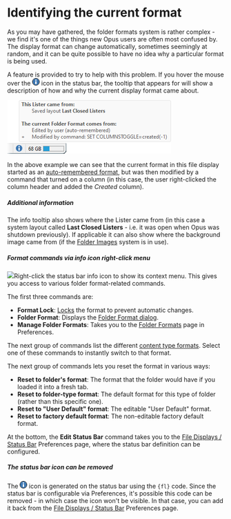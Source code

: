# Identifying the current format

As you may have gathered, the folder formats system is rather complex - we find it's one of the things new Opus users are often most confused by. The display format can change automatically, sometimes seemingly at random, and it can be quite possible to have no idea why a particular format is being used.

A feature is provided to try to help with this problem. If you hover the mouse over the ![](/Manual/images/media/13/info.png) icon in the status bar, the tooltip that appears for will show a description of how and why the current display format came about.

![](/Manual/images/media/13/format_explain.png) 

In the above example we can see that the current format in this file display started as an [auto-remembered format](auto_folder_formats.md), but was then modified by a command that turned on a column (in this case, the user right-clicked the column header and added the *Created* column).

##### Additional information

The info tooltip also shows where the Lister came from (in this case a system layout called **Last Closed Listers** - i.e. it was open when Opus was shutdown previously). If applicable it can also show where the background image came from (if the [Folder Images](/Manual/preferences/preferences_categories/folders/folder_images.md) system is in use).

##### Format commands via info icon right-click menu

<img src="/media/13/status_info_menu.png" class="align-right" data-query="?nolink" />Right-click the status bar info icon to show its context menu. This gives you access to various folder format-related commands.

The first three commands are:

- **Format Lock**: [Locks](locking_the_format.md) the format to prevent automatic changes.
- **Folder Format**: Displays the [Folder Format dialog](folder_options_dialog/RAEDME.md).
- **Manage Folder Formats**: Takes you to the [Folder Formats](/Manual/preferences/preferences_categories/folders/folder_formats/RAEDME.md) page in Preferences.

The next group of commands list the different [content type formats](content_types.md). Select one of these commands to instantly switch to that format.

The next group of commands lets you reset the format in various ways:

- **Reset to folder's format**: The format that the folder would have if you loaded it into a fresh tab.
- **Reset to folder-type format**: The default format for this type of folder (rather than this specific one).
- **Reset to "User Default" format**: The editable "User Default" format.
- **Reset to factory default format**: The non-editable factory default format.

At the bottom, the **Edit Status Bar** command takes you to the [File Displays / Status Bar](/Manual/preferences/preferences_categories/file_displays/status_bar.md) Preferences page, where the status bar definition can be configured.

##### The status bar icon can be removed

The ![](/Manual/images/media/13/info.png) icon is generated on the status bar using the `{fl}` code. Since the status bar is configurable via Preferences, it's possible this code can be removed - in which case the icon won't be visible. In that case, you can add it back from the [File Displays / Status Bar](/Manual/preferences/preferences_categories/file_displays/status_bar.md) Preferences page.
